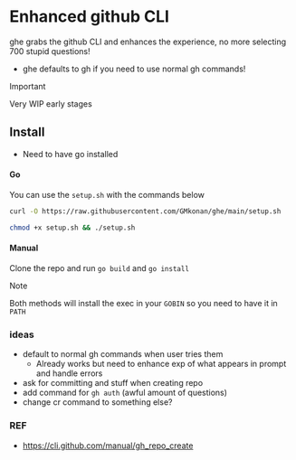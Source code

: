 # Enhanced github CLI
ghe grabs the github CLI and enhances the experience, no more selecting 700 stupid questions!
+ ghe defaults to gh if you need to use normal gh commands!

> [!IMPORTANT]
> Very WIP early stages


## Install
- Need to have go installed

#### Go
You can use the `setup.sh` with the commands below
````bash
curl -O https://raw.githubusercontent.com/GMkonan/ghe/main/setup.sh

chmod +x setup.sh && ./setup.sh
``````

#### Manual
Clone the repo and run `go build` and `go install` 

> [!NOTE]
> Both methods will install the exec in your `GOBIN` so you need to have it in `PATH`

### ideas
- default to normal gh commands when user tries them
    - Already works but need to enhance exp of what appears in prompt and handle errors
- ask for committing and stuff when creating repo
- add command for `gh auth` (awful amount of questions)
- change cr command to something else?

### REF
- https://cli.github.com/manual/gh_repo_create
